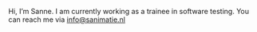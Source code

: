 Hi, I’m Sanne. I am currently working as a trainee in software testing.
You can reach me via info@sanimatie.nl
